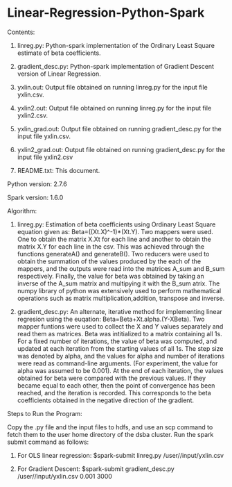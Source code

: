 # Linear-Regression-Python-Spark

Contents:


1) linreg.py: Python-spark implementation of the Ordinary Least Square estimate of beta coefficients.

2) gradient_desc.py: Python-spark implementation of Gradient Descent version of Linear Regression.

3) yxlin.out: Output file obtained on running linreg.py for the input file yxlin.csv.

4) yxlin2.out: Output file obtained on running linreg.py for the input file yxlin2.csv.

5) yxlin_grad.out: Output file obtained on running gradient_desc.py for the input file yxlin.csv.

6) yxlin2_grad.out: Output file obtained on running gradient_desc.py for the input file yxlin2.csv

7) README.txt: This document.


Python version: 2.7.6

Spark version: 1.6.0



Algorithm:


1) linreg.py: Estimation of beta coefficients using Ordinary Least Square equation given as: Beta=((Xt.X)^-1)*(Xt.Y). Two mappers were used. One to obtain the matrix X.Xt for each line and another to obtain the matrix X.Y for each line in the csv. This was achieved through the functions generateA() and generateB(). Two reducers were used to obtain the summation of the values produced by the each of the mappers, and the outputs were read into the matrices A_sum and B_sum respectively. Finally, the value for beta was obtained by taking an inverse of the A_sum matrix and multipying it with the B_sum atrix. The numpy library of python was extensively used to perform mathematical operations such as matrix multiplication,addition, transpose and inverse.



2) gradient_desc.py: An alternate, iterative method for implementing linear regresion using the euqation: Beta=Beta+Xt.alpha.(Y-XBeta). Two mapper funtions were used to collect the X and Y values separately and read them as matrices. Beta was intitialized to a matrix containing all 1s. For a fixed number of iterations, the value of beta was computed, and updated at each iteration from the starting values of all 1s. The step size was denoted by alpha, and the values for alpha and number of iterations were read as command-line arguments. (For experiment, the value for alpha was assumed to be 0.001). At the end of each iteration, the values obtained for beta were compared with the previous values. If they became equal to each other, then the point of convergence has been reached, and the iteration is recorded. This corresponds to the beta coefficients obtained in the negative direction of the gradient.



Steps to Run the Program:


Copy the .py file and the input files to hdfs, and use an scp command to fetch them to the user home directory of the dsba cluster. Run the spark submit command as follows:


1) For OLS linear regression: 
$spark-submit linreg.py /user/<username>/input/yxlin.csv 



2) For Gradient Descent: 
$spark-submit gradient_desc.py /user/<username>/input/yxlin.csv 0.001 3000

